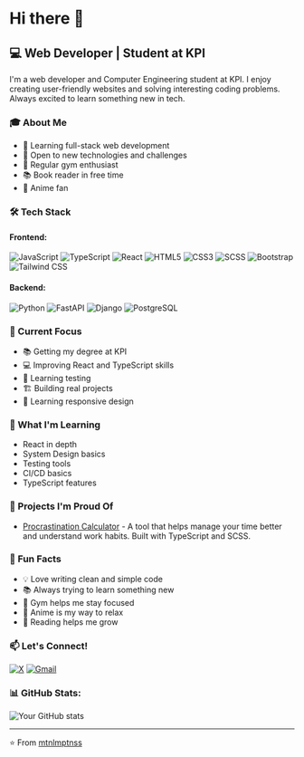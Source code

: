 # Hi there 👋

## 💻 Web Developer | Student at KPI

I'm a web developer and Computer Engineering student at KPI. I enjoy creating user-friendly websites and solving interesting coding problems. Always excited to learn something new in tech.

### 🎓 About Me
- 🎯 Learning full-stack web development
- 🌱 Open to new technologies and challenges
- 💪 Regular gym enthusiast
- 📚 Book reader in free time
- 🎌 Anime fan

### 🛠️ Tech Stack

#### Frontend:
![JavaScript](https://img.shields.io/badge/-JavaScript-F7DF1E?style=flat-square&logo=javascript&logoColor=black)
![TypeScript](https://img.shields.io/badge/-TypeScript-3178C6?style=flat-square&logo=typescript&logoColor=white)
![React](https://img.shields.io/badge/-React-61DAFB?style=flat-square&logo=react&logoColor=black)
![HTML5](https://img.shields.io/badge/-HTML5-E34F26?style=flat-square&logo=html5&logoColor=white)
![CSS3](https://img.shields.io/badge/-CSS3-1572B6?style=flat-square&logo=css3&logoColor=white)
![SCSS](https://img.shields.io/badge/-SCSS-CC6699?style=flat-square&logo=sass&logoColor=white)
![Bootstrap](https://img.shields.io/badge/-Bootstrap-7952B3?style=flat-square&logo=bootstrap&logoColor=white)
![Tailwind CSS](https://img.shields.io/badge/-Tailwind_CSS-38B2AC?style=flat-square&logo=tailwind-css&logoColor=white)

#### Backend:
![Python](https://img.shields.io/badge/-Python-3776AB?style=flat-square&logo=python&logoColor=white)
![FastAPI](https://img.shields.io/badge/-FastAPI-009688?style=flat-square&logo=fastapi&logoColor=white)
![Django](https://img.shields.io/badge/-Django-092E20?style=flat-square&logo=django&logoColor=white)
![PostgreSQL](https://img.shields.io/badge/-PostgreSQL-336791?style=flat-square&logo=postgresql&logoColor=white)

### 🎯 Current Focus
- 📚 Getting my degree at KPI
- 💻 Improving React and TypeScript skills
- 🧪 Learning testing
- 🏗️ Building real projects
- 📱 Learning responsive design

### 🌱 What I'm Learning
- React in depth
- System Design basics
- Testing tools
- CI/CD basics
- TypeScript features

### 💼 Projects I'm Proud Of
- [Procrastination Calculator](https://github.com/mtnlmptnss/Procrastination-calculator) - A tool that helps manage your time better and understand work habits. Built with TypeScript and SCSS.


### 🌟 Fun Facts
- 💡 Love writing clean and simple code
- 📚 Always trying to learn something new
- 💪 Gym helps me stay focused
- 🎌 Anime is my way to relax
- 📖 Reading helps me grow

### 📫 Let's Connect!
[![X](https://img.shields.io/badge/X-%23000000.svg?style=for-the-badge&logo=X&logoColor=white)](https://x.com/mtnlmptnss)
[![Gmail](https://img.shields.io/badge/Gmail-D14836?style=for-the-badge&logo=gmail&logoColor=white)](mailto:mtnlmptnss@gmail.com)


### 📊 GitHub Stats:
![Your GitHub stats](https://github-readme-stats.vercel.app/api?username=mtnlmptnss&show_icons=true&theme=dracula)

---
⭐️ From [mtnlmptnss](https://github.com/mtnlmptnss)

